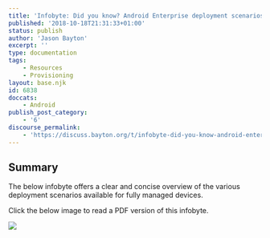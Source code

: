```yaml
---
title: 'Infobyte: Did you know? Android Enterprise deployment scenarios'
published: '2018-10-18T21:31:33+01:00'
status: publish
author: 'Jason Bayton'
excerpt: ''
type: documentation
tags: 
    - Resources
    - Provisioning
layout: base.njk
id: 6838
doccats:
    - Android
publish_post_category:
    - '6'
discourse_permalink:
    - 'https://discuss.bayton.org/t/infobyte-did-you-know-android-enterprise-deployment-scenarios/226'
---
```

Summary
-------

The below infobyte offers a clear and concise overview of the various deployment scenarios available for fully managed devices.

Click the below image to read a PDF version of this infobyte.

[![](https://cdn.bayton.org/uploads/2018/10/DYK03-mod.1.1.jpg)](https://cdn.bayton.org/download/doc/ae-general/infobytes/DYK03-mod.1.1.pdf)